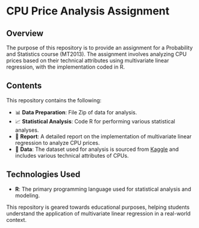 # CPU Price Analysis Assignment

## Overview
The purpose of this repository is to provide an assignment for a Probability and Statistics course (MT2013). The assignment involves analyzing CPU prices based on their technical attributes using multivariate linear regression, with the implementation coded in R.

## Contents
This repository contains the following:
- 📊 **Data Preparation**: File Zip of data for analysis.
- 📈 **Statistical Analysis**: Code R for performing various statistical analyses.
- 📄 **Report**: A detailed report on the implementation of multivariate linear regression to analyze CPU prices.
- 📁 **Data**: The dataset used for analysis is sourced from [Kaggle]([https://www.kaggle.com/](https://www.kaggle.com/datasets/iliassekkaf/computerparts?resource=download)) and includes various technical attributes of CPUs.

## Technologies Used
- **R**: The primary programming language used for statistical analysis and modeling.

This repository is geared towards educational purposes, helping students understand the application of multivariate linear regression in a real-world context.
